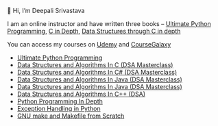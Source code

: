 👋 Hi, I’m Deepali Srivastava

I am an online instructor and have written three books – [Ultimate Python Programming](https://www.amazon.in/dp/935551655X), [C in Depth]( https://www.amazon.in/C-Depth-Deepali-Srivastava/dp/8183330487/),  [Data Structures through C in depth]( https://www.amazon.in/Data-Structures-Through-C-Depth/dp/8176567418/)

You can access my courses on [Udemy]( https://www.udemy.com/user/deepalisrivastava/) and [CourseGalaxy]( http://coursegalaxy.com/)
* [Ultimate Python Programming](https://www.amazon.in/dp/935551655X)
* [Data Structures and Algorithms In C (DSA Masterclass)](https://coursegalaxy.newzenler.com/courses/data-structures-algorithms-c-masterclass?coupon=COURSEGALAXY50)
* [Data Structures and Algorithms In C# (DSA Masterclass)](https://coursegalaxy.newzenler.com/courses/data-structures-algorithms-csharp-masterclass?coupon=COURSEGALAXY50)
* [Data Structures and Algorithms In Java (DSA Masterclass)](https://coursegalaxy.newzenler.com/courses/data-structures-algorithms-java-masterclass?coupon=COURSEGALAXY50)
* [Data Structures and Algorithms In Java (DSA Masterclass)](https://coursegalaxy.newzenler.com/courses/data-structures-algorithms-java-masterclass?coupon=COURSEGALAXY50)
* [Data Structures and Algorithms In C++ (DSA)](https://coursegalaxy.newzenler.com/courses/data-structures-algorithms-cpp-dsa?coupon=COURSEGALAXY50)
* [Python Programming In Depth](https://coursegalaxy.newzenler.com/courses/python-programming?coupon=COURSEGALAXY50)
* [Exception Handling in Python](https://coursegalaxy.newzenler.com/courses/exception-handling-python?coupon=COURSEGALAXY50)
* [GNU make and Makefile from Scratch](https://leanpub.com/gnu-make-makefile-scratch)
<!--- 

[![data-structures-and-algorithms-in-c](https://user-images.githubusercontent.com/98641125/153195841-209d2615-ed5f-4007-ae54-539ac3c1538a.png)]( https://www.udemy.com/course/data-structures-and-algorithms-in-c/?couponCode=GITHUBSTUDENT)
[![data-structures- and-algorithms-in-c-2](https://user-images.githubusercontent.com/98641125/153195975-d359113b-ff13-4aaa-9f06-6f600c0ddc69.png)]( https://www.udemy.com/course/data-structures-and-algorithms-in-c-2/?couponCode=GITHUBSTUDENT)
[![data-structures- and-algorithms-in-python](https://user-images.githubusercontent.com/98641125/153196027-592d0307-5130-444f-8527-802634b5cc1e.png)]( https://www.udemy.com/course/data-structures-algorithms-in-python/?couponCode=GITHUBSTUDENT)
[![data-structures- and-algorithms-in-python-2](https://user-images.githubusercontent.com/98641125/153196106-0eb1a386-c36b-4f14-8675-9d865438f882.png)]( https://www.udemy.com/course/data-structures-and-algorithms-in-python-2/?couponCode=GITHUBSTUDENT)
[![python-programming-in-depth](https://user-images.githubusercontent.com/98641125/153196166-45ef8461-adb1-4f9f-b9ee-e482a5ad54a7.png)]( https://www.udemy.com/course/python-programming-in-depth/?couponCode=GITHUBSTUDENT)
[![exception-handling-in-python](https://user-images.githubusercontent.com/98641125/153196201-83c1a210-9c4f-4ba5-a56f-6aa4d4c551b2.png)]( https://www.udemy.com/course/exception-handling-in-python/?couponCode=GITHUBSTUDENT)
[![data-structures- and-algorithms-in-java](https://user-images.githubusercontent.com/98641125/153196280-c2028f4b-d27b-432d-ad5a-9b04be2a3717.png)]( https://www.udemy.com/course/data-structures-and-algorithms-in-java/?couponCode=GITHUBSTUDENT)
[![data-structures- and-algorithms-in-java-2](https://user-images.githubusercontent.com/98641125/153196347-23003dc0-55b0-4315-8e52-425c51b2b5c4.png)]( https://www.udemy.com/course/data-structures-and-algorithms-in-java-2/?couponCode=GITHUBSTUDENT)
[![data-structures- and-algorithms-in-csharp](https://user-images.githubusercontent.com/98641125/153196407-99441e67-24a7-4fa0-aaea-78cb39743282.png)]( https://www.udemy.com/course/data-structures-and-algorithms-in-csharp/?couponCode=GITHUBSTUDENT)
[![data-structures- and-algorithms-in-csharp-2](https://user-images.githubusercontent.com/98641125/153196486-9ce09c97-8724-4492-b5d6-4bb4aeb1d8bd.png)]( https://www.udemy.com/course/data-structures-and-algorithms-in-csharp-2/?couponCode=GITHUBSTUDENT)
[![data-structures- and-algorithms-in-c-plus-plus](https://user-images.githubusercontent.com/98641125/153196522-2412c993-1055-4322-8487-4133537566c9.png)]( https://www.udemy.com/course/data-structures-and-algorithms-in-c-plus-plus/?couponCode=GITHUBSTUDENT)
[![linux-commands](https://user-images.githubusercontent.com/98641125/153196567-96b3396c-8ee3-4233-b8fc-66c6b3bd830c.png)]( https://www.udemy.com/course/linux-commands/?couponCode=GITHUBSTUDENT)


--->
